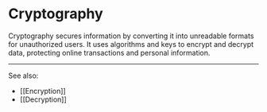 
# Cryptography

Cryptography secures information by converting it into unreadable formats for unauthorized users. It uses algorithms and keys to encrypt and decrypt data, protecting online transactions and personal information.

---

See also:

- [[Encryption]]
- [[Decryption]]
